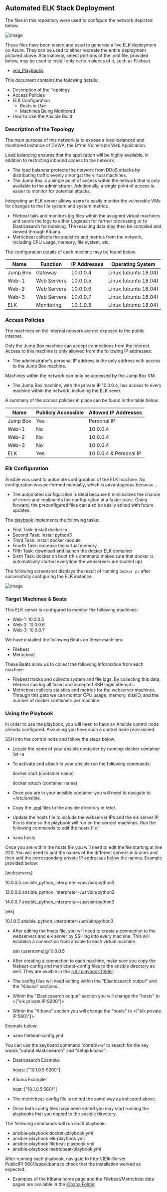 ## Automated ELK Stack Deployment

The files in this repository were used to configure the network depicted below.

![image](/Images/RedTeam_Diagram_Project.png)

These files have been tested and used to generate a live ELK deployment on Azure. They can be used to either recreate the entire deployment pictured above. Alternatively, select portions of the .yml file, provided below, may be used to install only certain pieces of it, such as Filebeat.

- [yml_Playbooks](/yml_Playbooks/) 

This document contains the following details:
- Description of the Topology
- Access Policies
- ELK Configuration
  - Beats in Use
  - Machines Being Monitored
- How to Use the Ansible Build


### Description of the Topology

The main purpose of this network is to expose a load-balanced and monitored instance of DVWA, the D*mn Vulnerable Web Application.

Load balancing ensures that the application will be highly available, in addition to restricting inbound access to the network.

- The load balancer protects the network from DDoS attacks by distributing traffic evenly amongst the virtual machines. 
- The Jump Box is a single point of access within the network that is only available to the administrator. Additionally, a single point of access is easier to monitor for potential attacks.

Integrating an ELK server allows users to easily monitor the vulnerable VMs for changes to the file system and system metrics.

- Filebeat tails and monitors log files within the assigned virtual machines and sends the logs to either Logstash for further processing or to Elasticsearch for indexing. The resulting data may then be compiled and viewed through Kibana.
- Metricbeat collects the statistics and metrics from the network, including CPU usage, memory, file system, etc.

The configuration details of each machine may be found below.

| Name     | Function    | IP Addresses | Operating System     |
|----------|-------------|--------------|----------------------|
| Jump Box | Gateway     | 10.0.0.4     | Linux (ubuntu 18.04) |
| Web-1    | Web Servers | 10.0.0.5     | Linux (ubuntu 18.04) |
| Web-2    | Web Servers | 10.0.0.6     | Linux (ubuntu 18.04) |
| Web-3    | Web Servers | 10.0.0.7     | Linux (ubuntu 18.04) |
| ELK      | Monitoring  | 10.1.0.5     | Linux (ubuntu 18.04) |

### Access Policies

The machines on the internal network are not exposed to the public Internet. 

Only the Jump Box machine can accept connections from the Internet. Access to this machine is only allowed from the following IP addresses:

- The administrator's personal IP address is the only address with access to the Jump Box machine.

Machines within the network can only be accessed by the Jump Box VM.

- The Jump Box machine, with the private IP 10.0.0.4, has access to every machine within the network, including the ELK sever.

A summary of the access policies in place can be found in the table below.

| Name     | Publicly Accessible | Allowed IP Addresses   |
|----------|---------------------|------------------------|
| Jump Box | Yes                 | Personal IP            |
| Web-1    | No                  | 10.0.0.4               |
| Web-2    | No                  | 10.0.0.4               |
| Web-3    | No                  | 10.0.0.4               |
| ELK      | Yes                 | 10.0.0.4 & Personal IP |

### Elk Configuration

Ansible was used to automate configuration of the ELK machine. No configuration was performed manually, which is advantageous because...

- The automated configuration is ideal because it minimalizes the chance of errors and impliments the configuration at a faster pace. Going forward, the preconfigured files can also be easily edited with future updates.

The [playbook](/yml_Playbooks/elk-playbook.yml) implements the following tasks:
- First Task: install docker.io
- Second Task: install python3
- Third Task: install docker module
- Fourth Task: increase the virtual memory
- Fifth Task: download and launch the docker ELK container
- Sixth Task: docker on boot (this command makes sure that docker is automatically started everytime the webservers are booted up)

The following screenshot displays the result of running `docker ps` after successfully configuring the ELK instance.

![image](Images/Docker_ps.PNG)

### Target Machines & Beats
This ELK server is configured to monitor the following machines:
- Web-1: 10.0.0.5
- Web-2: 10.0.0.6
- Web-3: 10.0.0.7

We have installed the following Beats on these machines:
- Filebeat
- Metricbeat

These Beats allow us to collect the following information from each machine:

- Filebeat tracks and collects system and file logs. By collecting this data, Filebeat can log all failed and accepted SSH login attempts. 
- Metricbeat collects staistics and metrics for the webserver machines. Through this data we can monitor CPU usage, memory, diskIO, and the number of docker containers per machine.

### Using the Playbook
In order to use the playbook, you will need to have an Ansible control node already configured. Assuming you have such a control node provisioned: 

SSH into the control node and follow the steps below:

- Locate the name of your ansible container by running: docker container list -a 
- To activate and attach to your ansible run the following commands: 
  
  docker start (container name)  
  
  docker attach (container name) 
  
- Once you are in your anisible container you will need to navigate to ~/etc/ansible. 
- Copy the [.yml](/yml_Playbooks/) files to the ansible directory in /etc/.
- Update the hosts file to include the webserver IPs and the elk server IP, this is done so the playbook will run on the correct machines. Run the following commands to edit the hosts file:
  
 - nano hosts
  
  Once you are within the hosts file you will need to edit the file starting at line #20. You will need to add the names of the different servers in braces and       then add the corresponding private IP addresses below the names. Example provided below:
  
  [webservers]

  10.0.0.5 ansible_python_interpreter=/usr/bin/python3

  12.0.0.6 ansible_python_interpreter=/usr/bin/python3

  14.0.0.7 ansible_python_interpreter=/usr/bin/python3

  [elk]

  10.1.0.5 ansible_python_interpreter=/usr/bin/python3

- After editing the hosts file, you will need to create a connection to the webservers and elk server by SSHing into every machine. This will establish a connection from ansible to each virtual machine.

  ssh (username)@10.0.0.5

- After creating a connection to each machine, make sure you copy the filebeat-config and metricbeat-config files to the ansible directory as well. They are avaible in the [.yml playbook folder](/yml_Playbooks/).
- The config files will need editing within the "Elasticsearch output" and the "Kibana" sections. 
- Within the "Elasticsearch output" section you will change the "hosts" to <["elk private IP:9200"]>
- Within the "Kibana" section you will change the "hosts" to <["elk private IP:5601"]>

Example below:

- nano filebeat-config.yml 

You can use the keyboard command 'control+w' to search for the key words "output.elasticsearch" and "setup.kibana":

- Elasticsearch Example:

  hosts: ["10.1.0.5:9200"]
  
- Kibana Example:
  
  host: ["10.1.0.5:5601"]
  
- The metricbeat-config file is edited the same way as indicated above.
- Once both config files have been edited you may start running the playbooks that you copied to the ansible directory.

The following commands will run each playbook:
  
  - ansible-playbook docker-playbook.yml
  - ansible-playbook elk-playbook.yml
  - ansible-playbook filebeat-playbook.yml
  - ansible-playbook metricbeat-playbook.yml

After running each playbook, navigate to http://(Elk-Server PublicIP):5601/app/kibana to check that the installation worked as expected. 
  - Examples of the Kibana home page and the Filebeat/Metricbeat data pages are available in the [Kibana Folder](/Kibana/).

